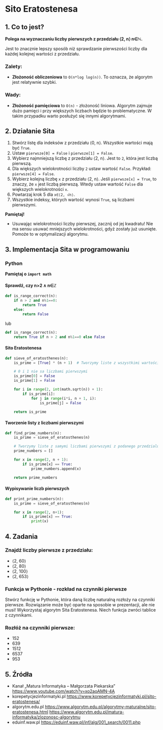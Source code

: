 # Sito Eratostenesa

## 1. Co to jest?
**Polega na wyznaczaniu liczby pierwszych z przedziału ⟨2, n⟩ n∈ℕ.**

Jest to znacznie lepszy sposób niż sprawdzanie pierwszości liczby
dla każdej kolejnej wartości z przedziału.

### Zalety:
- **Złożoność obliczeniowa** to `O(n*log log(n))`. To oznacza, że algorytm jest relatywnie szybki.

### Wady:
- **Złożoność pamięciowa** to `O(n)` - złożoność liniowa. Algorytm zajmuje dużo pamięci i przy większych liczbach będzie to problematyczne. W takim przypadku warto posłużyć się innymi algorytmami. 

## 2. Działanie Sita

1. Stwórz listę dla indeksów z przedziału ⟨0, n⟩. Wszystkie wartości mają być `True`.
2. Ustaw `pierwsze[0] = False` i `pierwsze[1] = False`.
3. Wybierz najmniejszą liczbę z przedziału ⟨2, n⟩. Jest to `2`, która jest liczbą pierwszą.
4. Dla większych wielokrotności liczby `2` ustaw wartość `False`. Przykład: `pierwsze[4] = False`.
5. Wybierz kolejną liczbę `x` z przedziału ⟨2, n⟩. Jeśli `pierwsze[x] = True`, to znaczy, że `x` jest liczbą pierwszą. Wtedy ustaw wartość `False` dla większych wielokrotności `x`.
6. Powtarzaj krok 5 dla `x∈⟨2, √n⟩`.
7. Wszystkie indeksy, których wartość wynosi `True`, są liczbami pierwszymi.

**Pamiętaj!**
- Usuwając wielokrotności liczby pierwszej, zacznij od jej kwadratu! Nie ma sensu usuwać mniejszych wielokrotności, gdyż zostały już usunięte. Pomoże to w optymalizacji algorytmu.

## 3. Implementacja Sita w programowaniu

### Python

**Pamiętaj o `import math`**

#### Sprawdź, czy n>2 ∧ n∈ℤ
```python
def is_range_correct(n):
    if n > 2 and n%1==0:
        return True
    else:
        return False
```
lub
```python
def is_range_correct(n):
    return True if n > 2 and n%1==0 else False
```

#### Sito Eratostenesa
```python
def sieve_of_eratosthenes(n):
    is_prime = [True] * (n + 1)  # Tworzymy liste z wszystkimi wartościami True

    # 0 i 1 nie sa liczbami pierwszymi
    is_prime[0] = False
    is_prime[1] = False

    for i in range(2, int(math.sqrt(n)) + 1):
        if is_prime[i]:
            for j in range(i*i, n + 1, i):
                is_prime[j] = False

    return is_prime
```

#### Tworzenie listy z liczbami pierwszymi
```python
def find_prime_numbers(n):
    is_prime = sieve_of_eratosthenes(n)

    # Tworzymy liste z samymi liczbami pierwszymi z podanego przedzialu
    prime_numbers = []

    for x in range(2, n + 1):
        if is_prime[x] == True:
            prime_numbers.append(x)

    return prime_numbers
```

#### Wypisywanie liczb pierwszych
```python
def print_prime_numbers(n):
    is_prime = sieve_of_eratosthenes(n)

    for x in range(2, n+1):
        if is_prime[x] == True:
            print(x)
```

## 4. Zadania

### Znajdź liczby pierwsze z przedziału:
- ⟨2, 60⟩
- ⟨2, 80⟩
- ⟨2, 100⟩
- ⟨2, 653⟩


### Funkcja w Pythonie - rozkład na czynniki pierwsze
Stwórz funkcję w Pythonie, która daną liczbę naturalną rozłoży na czynniki pierwsze.
Rozwiązanie może być oparte na sposobie w prezentacji, ale nie musi! Wykorzystaj algorytm Sita Eratostenesa.
Niech funkcja zwróci tablice z czynnikami.

### Rozłóż na czynniki pierwsze:
- 152
- 639
- 1512
- 6537
- 953

## 5. Źródła

- Kanał „Matura Informatyka – Małgorzata Piekarska”
https://www.youtube.com/watch?v=xo2aoAMN-4A
- korepetycjezinformatyki.pl
https://www.korepetycjezinformatyki.pl/sito-eratostenesa/
- algorytm.edu.pl
https://www.algorytm.edu.pl/algorytmy-maturalne/sito-eratostenesa.html
https://www.algorytm.edu.pl/matura-informatyka/zlozonosc-algorytmu
- eduinf.waw.pl
https://eduinf.waw.pl/inf/alg/001_search/0011.php
